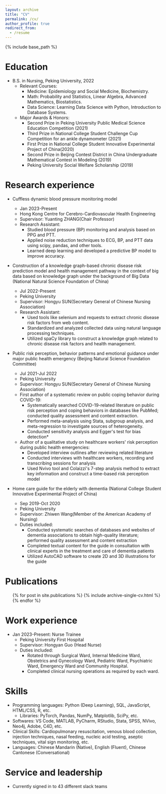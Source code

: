 ```yaml
---
layout: archive
title: "CV"
permalink: /cv/
author_profile: true
redirect_from:
  - /resume
---
```


{% include base_path %}

Education
======
* B.S. in Nursing, Peking University, 2022
  * Relevant Courses:
    * Medicine: Epidemiology and Social Medicine, Biochemistry.
    * Math: Probability and Statistics, Linear Algebra, Advanced Mathematics, Biostatistics.
    * Data Science: Learning Data Science with Python, Introduction to Database Systems.
  * Major Awards & Honors:     
    * Second Prize in Peking University Public Medical Science Education Competition (2021)
    * Third Prize in National College Student Challenge Cup Competition for an ankle dynamometer (2021)
    * First Prize in National College Student Innovative Experimental Project of China(2020)
    * Second Prize in Beijing Contest District in China Undergraduate Mathematical Contest in Modeling (2019)
    * Peking University Social Welfare Scholarship (2019)


Research experience
======
* Cuffless dynamic blood pressure monitoring model
  * Jan 2023-Present
  * Hong Kong Centre for Cerebro-Cardiovascular Health Engineering
  * Supervisor: Yuanting ZHANG(Chair Professor)
  * Research Assistant: 
    * Studied blood pressure (BP) monitoring and analysis based on PPG and PTT.
    * Applied noise reduction techniques to ECG, BP, and PTT data using scipy, pandas, and other tools.
    * Learned deep learning and developed a predictive BP model to improve accuracy.
    
* Construction of a knowledge graph-based chronic disease risk prediction model and health management pathway in the context of big data based on knowledge graph under the background of Big Data (National Natural Science Foundation of China)
  * Jul 2022-Present
  * Peking University
  * Supervisor: Hongyu SUN(Secretary General of Chinese Nursing Association)
  * Research Assistant: 
    * Used tools like selenium and requests to extract chronic disease risk factors from web content.
    * Standardized and analyzed collected data using natural language processing techniques.
    * Utilized spaCy library to construct a knowledge graph related to chronic disease risk factors and health management.
     
* Public risk perception, behavior patterns and emotional guidance under major public health emergency (Beijing Natural Science Foundation Committee)
  * Jul 2021-Jul 2022
  * Peking University
  * Supervisor: Hongyu SUN(Secretary General of Chinese Nursing Association)
  * First author of a systematic review on public coping behavior during COVID-19:
    * Systematically searched COVID-19-related literature on public risk perception and coping behaviors in databases like PubMed; conducted quality assessment and content extraction.
    * Performed meta-analysis using Stata, subgroup analysis, and meta-regression to investigate sources of heterogeneity.
    * Conducted sensitivity analysis and Egger's test for bias detection* 
  * Author of a qualitative study on healthcare workers' risk perception during public health emergencies:
    * Developed interview outlines after reviewing related literature
    * Conducted interviews with healthcare workers, recording and transcribing sessions for analysis
    * Used Nvivo tool and Colaizzi's 7-step analysis method to extract key information and construct a time-based risk perception model

* Home care guide for the elderly with dementia (National College Student Innovative Experimental Project of China)
  * Sep 2019-Oct 2020
  * Peking University
  * Supervisor: Zhiwen Wang(Member of the American Academy of Nursing)
  * Duties included: 
    * Conducted systematic searches of databases and websites of dementia associations to obtain high-quality literature; performed quality assessment and content extraction
    * Completed textual content for the guide in consultation with clinical experts in the treatment and care of dementia patients
    * Utilized AutoCAD software to create 2D and 3D illustrations for the guide


Publications
======
  <ul>{% for post in site.publications %}
    {% include archive-single-cv.html %}
  {% endfor %}</ul>
  

Work experience
======
* Jan 2023-Present: Nurse Trainee
  * Peking University First Hospital
  * Supervisor: Hongyan Guo (Head Nurse)
  * Duties included: 
    * Rotated through Surgical Ward, Internal Medicine Ward, Obstetrics and Gynecology Ward, Pediatric Ward, Psychiatric Ward, Emergency Ward and Community Hospital.
    * Completed clinical nursing operations as required by each ward.

Skills
======
* Programming languages: Python (Deep Learning), SQL, JavaScript, HTML/CSS, R, etc.
  * Libraries: PyTorch, Pandas, NumPy, Matplotlib, SciPy, etc.
* Softwares: VS Code, MATLAB, PyCharm, RStudio, Stata, SPSS, NVivo, Neo4j, Adobe, C4D, etc.
* Clinical Skills: Cardiopulmonary resuscitation, venous blood collection, injection techniques, nasal feeding, nucleic acid testing, aseptic techniques, vital sign monitoring, etc.
* Languages: Chinese Mandarin (Native), English (Fluent), Chinese Cantonese (Conversational)

  
Service and leadership
======
* Currently signed in to 43 different slack teams
